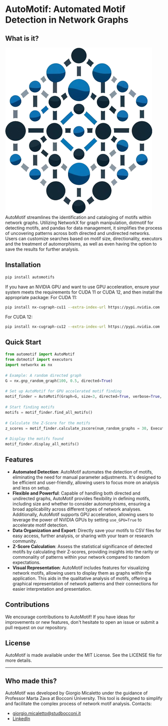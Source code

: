 # AutoMotif: Automated Motif Detection in Network Graphs
## What is it?
![AutoMotif Logo](Dotmotif-Logo.png)
AutoMotif streamlines the identification and cataloging of motifs within network graphs. Utilizing NetworkX for graph manipulation, dotmotif for detecting motifs, and pandas for data management, it simplifies the process of uncovering patterns across both directed and undirected networks. Users can customize searches based on motif size, directionality, executors and the treatment of automorphisms, as well as even having the option to save the results for further analysis.


## Installation

```bash
pip install automotifs
```
If you have an NVIDIA GPU and want to use GPU acceleration, ensure your system meets the requirements for CUDA 11 or CUDA 12, and then install the appropriate package:
For CUDA 11:
```bash
pip install nx-cugraph-cu11 --extra-index-url https://pypi.nvidia.com
```
For CUDA 12:
```bash
pip install nx-cugraph-cu12 --extra-index-url https://pypi.nvidia.com
```
## Quick Start
```python
from automotif import AutoMotif
from dotmotif import executors
import networkx as nx

# Example: A random directed graph
G = nx.gnp_random_graph(100, 0.5, directed=True)

# Set up AutoMotif for GPU accelerated motif finding
motif_finder = AutoMotif(Graph=G, size=3, directed=True, verbose=True, use_GPU=True)

# Start finding motifs
motifs = motif_finder.find_all_motifs()

# Calculate the Z-Score for the motifs
z_scores = motif_finder.calculate_zscore(num_random_graphs = 30, Executor = executors.NetworkXExecutor)

# Display the motifs found
motif_finder.display_all_motifs()
```
## Features
- **Automated Detection**: AutoMotif automates the detection of motifs, eliminating the need for manual parameter adjustments. It's designed to be efficient and user-friendly, allowing users to focus more on analysis and less on setup.
- **Flexible and Powerful**: Capable of handling both directed and undirected graphs, AutoMotif provides flexibility in defining motifs, including size and whether to consider automorphisms, ensuring a broad applicability across different types of network analyses. Additionally, AutoMotif supports GPU acceleration, allowing users to leverage the power of NVIDIA GPUs by setting `use_GPU=True` to accelerate motif detection.
- **Data Organization and Export**: Directly save your motifs to CSV files for easy access, further analysis, or sharing with your team or research community.
- **Z-Score Calculation**: Assess the statistical significance of detected motifs by calculating their Z-scores, providing insights into the rarity or commonality of patterns within your network compared to random expectations.
- **Visual Representation**: AutoMotif includes features for visualizing network motifs, allowing users to display them as graphs within the application. This aids in the qualitative analysis of motifs, offering a graphical representation of network patterns and their connections for easier interpretation and presentation.
## Contributions
We encourage contributions to AutoMotif! If you have ideas for improvements or new features, don't hesitate to open an issue or submit a pull request on our repository.
## License
AutoMotif is made available under the MIT License. See the LICENSE file for more details.
***
## Who made this? 
AutoMotif was developed by Giorgio Micaletto under the guidance of Professor Marta Zava at Bocconi University. This tool is designed to simplify and facilitate the complex process of network motif analysis.
Contacts:
- giorgio.micaletto@studbocconi.it
- [LinkedIn](linkedin.com/in/giorgio-micaletto/)
